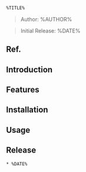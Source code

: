 ```bash
%TITLE%

```
> Author: %AUTHOR%           

> Initial Release: %DATE%

## Ref.


## Introduction

## Features

## Installation

## Usage

## Release
	* %DATE%
